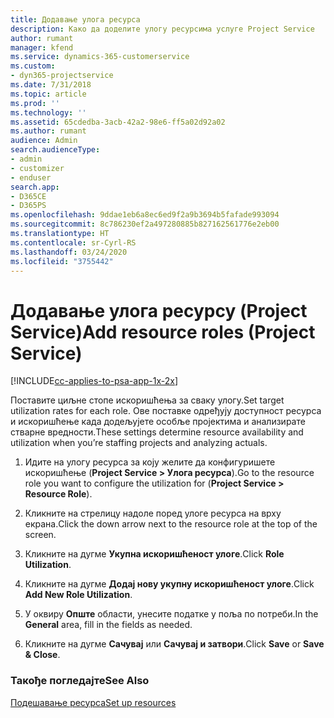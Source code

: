```yaml
---
title: Додавање улога ресурса
description: Како да доделите улогу ресурсима услуге Project Service
author: rumant
manager: kfend
ms.service: dynamics-365-customerservice
ms.custom:
- dyn365-projectservice
ms.date: 7/31/2018
ms.topic: article
ms.prod: ''
ms.technology: ''
ms.assetid: 65cdedba-3acb-42a2-98e6-ff5a02d92a02
ms.author: rumant
audience: Admin
search.audienceType:
- admin
- customizer
- enduser
search.app:
- D365CE
- D365PS
ms.openlocfilehash: 9ddae1eb6a8ec6ed9f2a9b3694b5fafade993094
ms.sourcegitcommit: 8c786230ef2a497280885b827162561776e2eb00
ms.translationtype: HT
ms.contentlocale: sr-Cyrl-RS
ms.lasthandoff: 03/24/2020
ms.locfileid: "3755442"
---
```

# <a name="add-resource-roles-project-service"></a><span data-ttu-id="9386b-103">Додавање улога ресурсу (Project Service)</span><span class="sxs-lookup"><span data-stu-id="9386b-103">Add resource roles (Project Service)</span></span>

[!INCLUDE[cc-applies-to-psa-app-1x-2x](../includes/cc-applies-to-psa-app-1x-2x.md)]

<span data-ttu-id="9386b-104">Поставите циљне стопе искоришћења за сваку улогу.</span><span class="sxs-lookup"><span data-stu-id="9386b-104">Set target utilization rates for each role.</span></span> <span data-ttu-id="9386b-105">Ове поставке одређују доступност ресурса и искоришћење када додељујете особље пројектима и анализирате стварне вредности.</span><span class="sxs-lookup"><span data-stu-id="9386b-105">These settings determine resource availability and utilization when you’re staffing projects and analyzing actuals.</span></span>  
  
1.  <span data-ttu-id="9386b-106">Идите на улогу ресурса за коју желите да конфигуришете искоришћење (**Project Service > Улога ресурса**).</span><span class="sxs-lookup"><span data-stu-id="9386b-106">Go to the resource role you want to configure the utilization for (**Project Service > Resource Role**).</span></span>  
  
2.  <span data-ttu-id="9386b-107">Кликните на стрелицу надоле поред улоге ресурса на врху екрана.</span><span class="sxs-lookup"><span data-stu-id="9386b-107">Click the down arrow next to the resource role at the top of the screen.</span></span>  
  
3.  <span data-ttu-id="9386b-108">Кликните на дугме **Укупна искоришћеност улоге**.</span><span class="sxs-lookup"><span data-stu-id="9386b-108">Click **Role Utilization**.</span></span>  
  
4.  <span data-ttu-id="9386b-109">Кликните на дугме **Додај нову укупну искоришћеност улоге**.</span><span class="sxs-lookup"><span data-stu-id="9386b-109">Click **Add New Role Utilization**.</span></span>  
  
5.  <span data-ttu-id="9386b-110">У оквиру **Опште** области, унесите податке у поља по потреби.</span><span class="sxs-lookup"><span data-stu-id="9386b-110">In the **General** area, fill in the fields as needed.</span></span>  
  
6.  <span data-ttu-id="9386b-111">Кликните на дугме **Сачувај** или **Сачувај и затвори**.</span><span class="sxs-lookup"><span data-stu-id="9386b-111">Click **Save** or **Save & Close**.</span></span>  
  
### <a name="see-also"></a><span data-ttu-id="9386b-112">Такође погледајте</span><span class="sxs-lookup"><span data-stu-id="9386b-112">See Also</span></span>  
 [<span data-ttu-id="9386b-113">Подешавање ресурса</span><span class="sxs-lookup"><span data-stu-id="9386b-113">Set up resources</span></span>](../project-service/set-up-resources.md)
